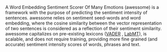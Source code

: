 A Word Embedding Sentiment Scorer Of Many Emotions (awessome) is a framework with the purpose of predicting the sentiment intensity of sentences.
awessome relies on sentiment seed-words and word embedding, where the cosine similarity between the vector representation of two sentences is considered as a reflection of their sentiment similarity. 
awessome capitalizes on pre-existing lexicons ([VADER](https://github.com/cjhutto/vaderSentiment) , [LabMT](https://trinker.github.io/qdapDictionaries/labMT.html)), is scalable, and does not require training, providing more fine grained (and accurate) sentiment intensity scores of words, phrases and text.
